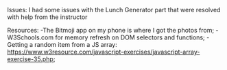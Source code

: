 Issues:
I had some issues with the Lunch Generator part that were resolved with help from the instructor

Resources:
-The Bitmoji app on my phone is where I got the photos from;
-W3Schools.com for memory refresh on DOM selectors and functions;
-Getting a random item from a JS array: https://www.w3resource.com/javascript-exercises/javascript-array-exercise-35.php;
